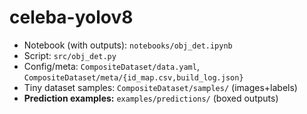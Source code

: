 # celeba-yolov8
- Notebook (with outputs): `notebooks/obj_det.ipynb`
- Script: `src/obj_det.py`
- Config/meta: `CompositeDataset/data.yaml`, `CompositeDataset/meta/{id_map.csv,build_log.json}`
- Tiny dataset samples: `CompositeDataset/samples/` (images+labels)
- **Prediction examples:** `examples/predictions/` (boxed outputs)
